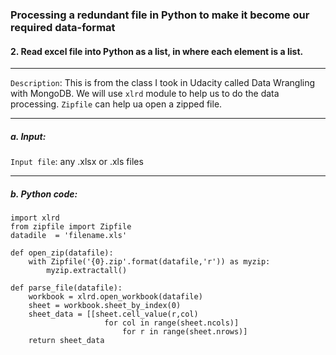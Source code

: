 ### Processing a redundant file in Python to make it become our required data-format 
#### 2. Read excel file into Python as a list, in where each element is a list.

 -----
 
 `Description`: This is from the class I took in Udacity called Data Wrangling with MongoDB. We will use  `xlrd` module to help us to do the data processing. `Zipfile` can help ua open a zipped file.
 
-----

##### a. Input:

`Input file`: any .xlsx or .xls files

-----          
       
##### b. Python code:

```
import xlrd
from zipfile import Zipfile
datadile  = 'filename.xls'

def open_zip(datafile):
    with Zipfile('{0}.zip'.format(datafile,'r')) as myzip:
        myzip.extractall()
        
def parse_file(datafile):
    workbook = xlrd.open_workbook(datafile)
    sheet = workbook.sheet_by_index(0)
    sheet_data = [[sheet.cell_value(r,col)
                     for col in range(sheet.ncols)]
                         for r in range(sheet.nrows)]
    return sheet_data



```


